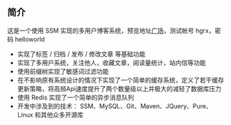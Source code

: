 
## 简介
这是一个使用 SSM 实现的多用户博客系统，预览地址[广场](http://35.185.178.144:8080/square)，测试帐号 hgrx，密码 helloworld
* 实现了标签 / 归档 / 发布 / 修改文章 等基础功能
* 实现了多用户系统，关注他人，收藏文章，阅读量统计，站内信等功能
* 使用前缀树实现了敏感词过滤功能
* 在不影响原有系统设计的情况下实现了一个简单的缓存系统，定义了若干缓存更新策略，将高频Api速度提升了两个数量级以上并极大的减轻了数据库压力
* 使用 Redis 实现了一个简单的异步消息队列
* 开发中涉及到的技术： SSM、MySQL、Git、Maven、JQuery、Pure、Linux 和其他众多开源库
